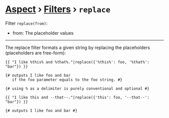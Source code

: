 [Aspect](./../../readme.md) › [Filters](./../filters.md) › `replace`
================

<!-- {% raw %} -->

Filter `replace(from)`:
* from: The placeholder values

---

The replace filter formats a given string by replacing the placeholders (placeholders are free-form):

```twig
{{ "I like %this% and %that%."|replace({'%this%': foo, '%that%': "bar"}) }}

{# outputs I like foo and bar
   if the foo parameter equals to the foo string. #}

{# using % as a delimiter is purely conventional and optional #}

{{ "I like this and --that--."|replace({'this': foo, '--that--': "bar"}) }}

{# outputs I like foo and bar #}
```

<!-- {% endraw %} -->